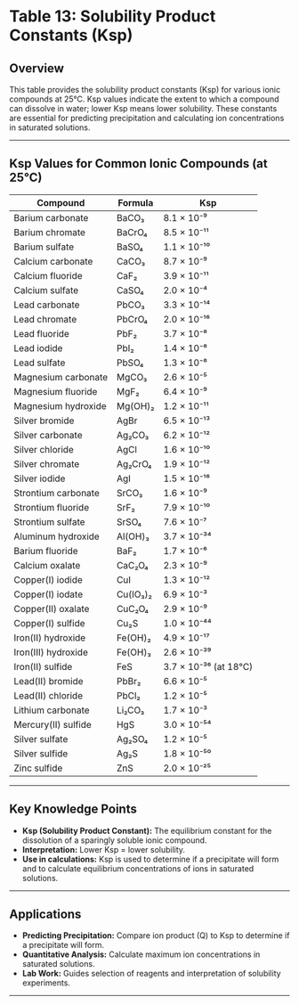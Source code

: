 # Table 13: Solubility Product Constants (Ksp)

## Overview

This table provides the solubility product constants (Ksp) for various ionic compounds at 25°C. Ksp values indicate the extent to which a compound can dissolve in water; lower Ksp means lower solubility. These constants are essential for predicting precipitation and calculating ion concentrations in saturated solutions.

---

## Ksp Values for Common Ionic Compounds (at 25°C)

| Compound                | Formula     | Ksp           |
|-------------------------|-------------|---------------|
| Barium carbonate        | BaCO₃       | 8.1 × 10⁻⁹    |
| Barium chromate         | BaCrO₄      | 8.5 × 10⁻¹¹   |
| Barium sulfate          | BaSO₄       | 1.1 × 10⁻¹⁰   |
| Calcium carbonate       | CaCO₃       | 8.7 × 10⁻⁹    |
| Calcium fluoride        | CaF₂        | 3.9 × 10⁻¹¹   |
| Calcium sulfate         | CaSO₄       | 2.0 × 10⁻⁴    |
| Lead carbonate          | PbCO₃       | 3.3 × 10⁻¹⁴   |
| Lead chromate           | PbCrO₄      | 2.0 × 10⁻¹⁶   |
| Lead fluoride           | PbF₂        | 3.7 × 10⁻⁸    |
| Lead iodide             | PbI₂        | 1.4 × 10⁻⁸    |
| Lead sulfate            | PbSO₄       | 1.3 × 10⁻⁸    |
| Magnesium carbonate     | MgCO₃       | 2.6 × 10⁻⁵    |
| Magnesium fluoride      | MgF₂        | 6.4 × 10⁻⁹    |
| Magnesium hydroxide     | Mg(OH)₂     | 1.2 × 10⁻¹¹   |
| Silver bromide          | AgBr        | 6.5 × 10⁻¹³   |
| Silver carbonate        | Ag₂CO₃      | 6.2 × 10⁻¹²   |
| Silver chloride         | AgCl        | 1.6 × 10⁻¹⁰   |
| Silver chromate         | Ag₂CrO₄     | 1.9 × 10⁻¹²   |
| Silver iodide           | AgI         | 1.5 × 10⁻¹⁶   |
| Strontium carbonate     | SrCO₃       | 1.6 × 10⁻⁹    |
| Strontium fluoride      | SrF₂        | 7.9 × 10⁻¹⁰   |
| Strontium sulfate       | SrSO₄       | 7.6 × 10⁻⁷    |
| Aluminum hydroxide      | Al(OH)₃     | 3.7 × 10⁻³⁴   |
| Barium fluoride         | BaF₂        | 1.7 × 10⁻⁶    |
| Calcium oxalate         | CaC₂O₄      | 2.3 × 10⁻⁹    |
| Copper(I) iodide        | CuI         | 1.3 × 10⁻¹²   |
| Copper(I) iodate        | Cu(IO₃)₂    | 6.9 × 10⁻³    |
| Copper(II) oxalate      | CuC₂O₄      | 2.9 × 10⁻⁹    |
| Copper(I) sulfide       | Cu₂S        | 1.0 × 10⁻⁴⁴   |
| Iron(II) hydroxide      | Fe(OH)₂     | 4.9 × 10⁻¹⁷   |
| Iron(III) hydroxide     | Fe(OH)₃     | 2.6 × 10⁻³⁹   |
| Iron(II) sulfide        | FeS         | 3.7 × 10⁻³⁶ (at 18°C) |
| Lead(II) bromide        | PbBr₂       | 6.6 × 10⁻⁵    |
| Lead(II) chloride       | PbCl₂       | 1.2 × 10⁻⁵    |
| Lithium carbonate       | Li₂CO₃      | 1.7 × 10⁻³    |
| Mercury(II) sulfide     | HgS         | 3.0 × 10⁻⁵⁴   |
| Silver sulfate          | Ag₂SO₄      | 1.2 × 10⁻⁵    |
| Silver sulfide          | Ag₂S        | 1.8 × 10⁻⁵⁰   |
| Zinc sulfide            | ZnS         | 2.0 × 10⁻²⁵   |

---

## Key Knowledge Points

- **Ksp (Solubility Product Constant):** The equilibrium constant for the dissolution of a sparingly soluble ionic compound.
- **Interpretation:** Lower Ksp = lower solubility.
- **Use in calculations:** Ksp is used to determine if a precipitate will form and to calculate equilibrium concentrations of ions in saturated solutions.

---

## Applications
- **Predicting Precipitation:** Compare ion product (Q) to Ksp to determine if a precipitate will form.
- **Quantitative Analysis:** Calculate maximum ion concentrations in saturated solutions.
- **Lab Work:** Guides selection of reagents and interpretation of solubility experiments.

---
